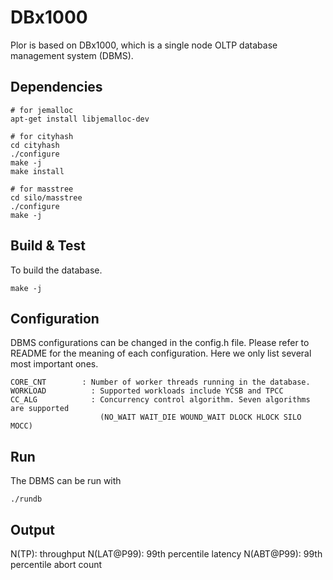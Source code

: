 DBx1000
=======

Plor is based on DBx1000, which is a single node OLTP database management system (DBMS).

Dependencies
------------
	# for jemalloc 
	apt-get install libjemalloc-dev

	# for cityhash
	cd cityhash
	./configure
	make -j
	make install

	# for masstree
	cd silo/masstree
	./configure
	make -j

Build & Test
------------

To build the database.

    make -j

Configuration
-------------

DBMS configurations can be changed in the config.h file. Please refer to README for the meaning of each configuration. Here we only list several most important ones. 

    CORE_CNT        : Number of worker threads running in the database.
    WORKLOAD          : Supported workloads include YCSB and TPCC
    CC_ALG            : Concurrency control algorithm. Seven algorithms are supported 
                        (NO_WAIT WAIT_DIE WOUND_WAIT DLOCK HLOCK SILO MOCC) 
                        
Run
---

The DBMS can be run with 

    ./rundb


Output
---
N(TP): throughput
N(LAT@P99): 99th percentile latency
N(ABT@P99): 99th percentile abort count
